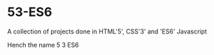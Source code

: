 # 53-ES6
A collection of projects done in HTML'5', CSS'3' and 'ES6' Javascript

Hench the name 5 3 ES6
